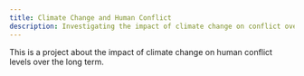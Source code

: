 ```yaml
---
title: Climate Change and Human Conflict
description: Investigating the impact of climate change on conflict over the long term
---
```

This is a project about the impact of climate change on human conflict levels over the long term.

